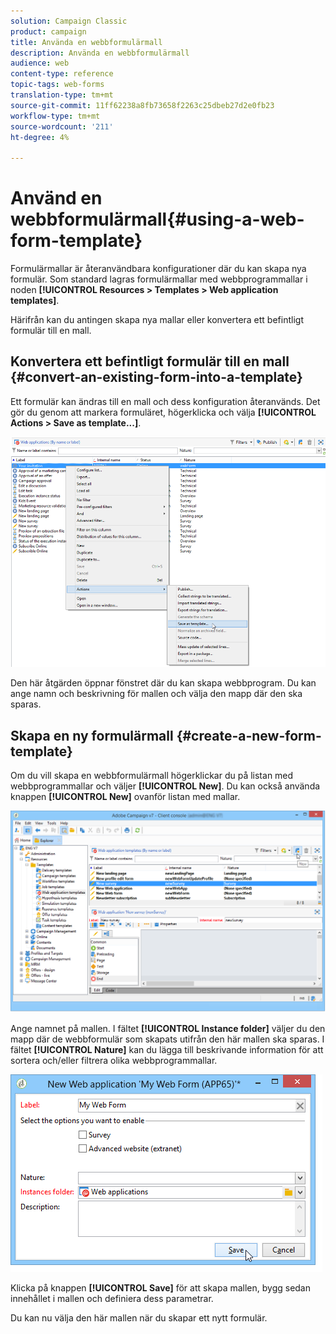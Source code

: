 ```yaml
---
solution: Campaign Classic
product: campaign
title: Använda en webbformulärmall
description: Använda en webbformulärmall
audience: web
content-type: reference
topic-tags: web-forms
translation-type: tm+mt
source-git-commit: 11ff62238a8fb73658f2263c25dbeb27d2e0fb23
workflow-type: tm+mt
source-wordcount: '211'
ht-degree: 4%

---
```



# Använd en webbformulärmall{#using-a-web-form-template}

Formulärmallar är återanvändbara konfigurationer där du kan skapa nya formulär. Som standard lagras formulärmallar med webbprogrammallar i noden **[!UICONTROL Resources > Templates > Web application templates]**.

Härifrån kan du antingen skapa nya mallar eller konvertera ett befintligt formulär till en mall.

## Konvertera ett befintligt formulär till en mall {#convert-an-existing-form-into-a-template}

Ett formulär kan ändras till en mall och dess konfiguration återanvänds. Det gör du genom att markera formuläret, högerklicka och välja **[!UICONTROL Actions > Save as template...]**.

![](assets/s_ncs_admin_survey_saveastemplate.png)

Den här åtgärden öppnar fönstret där du kan skapa webbprogram. Du kan ange namn och beskrivning för mallen och välja den mapp där den ska sparas.

## Skapa en ny formulärmall {#create-a-new-form-template}

Om du vill skapa en webbformulärmall högerklickar du på listan med webbprogrammallar och väljer **[!UICONTROL New]**. Du kan också använda knappen **[!UICONTROL New]** ovanför listan med mallar.

![](assets/s_ncs_admin_survey_createtemplate.png)

Ange namnet på mallen. I fältet **[!UICONTROL Instance folder]** väljer du den mapp där de webbformulär som skapats utifrån den här mallen ska sparas. I fältet **[!UICONTROL Nature]** kan du lägga till beskrivande information för att sortera och/eller filtrera olika webbprogrammallar.

![](assets/s_ncs_admin_survey_createtemplate_details.png)

Klicka på knappen **[!UICONTROL Save]** för att skapa mallen, bygg sedan innehållet i mallen och definiera dess parametrar.

Du kan nu välja den här mallen när du skapar ett nytt formulär.
